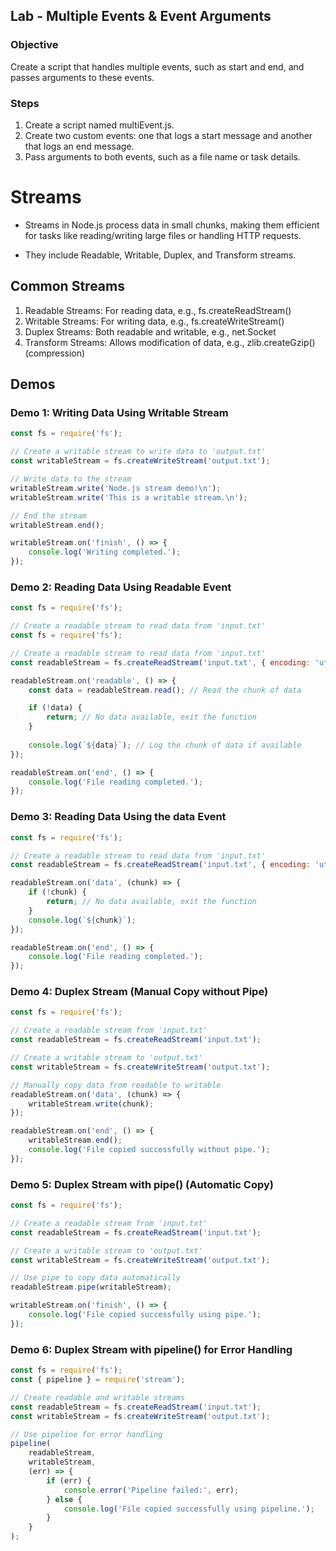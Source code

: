 ## Lab - Multiple Events & Event Arguments  

### Objective
Create a script that handles multiple events, such as start and end, and passes arguments to these events. 

### Steps
1. Create a script named multiEvent.js.  
2. Create two custom events: one that logs a start message and another that logs an end message.  
3. Pass arguments to both events, such as a file name or task details.  


# Streams 
* Streams in Node.js process data in small chunks, making them efficient for tasks like reading/writing large files or handling HTTP requests.  

* They include Readable, Writable, Duplex, and Transform streams.  

## Common Streams
1. Readable Streams: For reading data, e.g., fs.createReadStream()  
2. Writable Streams: For writing data, e.g., fs.createWriteStream()  
3. Duplex Streams: Both readable and writable, e.g., net.Socket  
4. Transform Streams: Allows modification of data, e.g., zlib.createGzip() (compression)  


## Demos

### Demo 1: Writing Data Using Writable Stream
```js
const fs = require('fs');

// Create a writable stream to write data to 'output.txt'
const writableStream = fs.createWriteStream('output.txt');

// Write data to the stream
writableStream.write('Node.js stream demo!\n');
writableStream.write('This is a writable stream.\n');

// End the stream
writableStream.end();

writableStream.on('finish', () => {
    console.log('Writing completed.');
});

```


### Demo 2: Reading Data Using Readable Event
```js
const fs = require('fs');

// Create a readable stream to read data from 'input.txt'
const fs = require('fs');

// Create a readable stream to read data from 'input.txt'
const readableStream = fs.createReadStream('input.txt', { encoding: 'utf8' });

readableStream.on('readable', () => {
    const data = readableStream.read(); // Read the chunk of data

    if (!data) {
        return; // No data available, exit the function
    }
    
    console.log(`${data}`); // Log the chunk of data if available
});

readableStream.on('end', () => {
    console.log('File reading completed.');
});

```
### Demo 3: Reading Data Using the data Event
```js
const fs = require('fs');

// Create a readable stream to read data from 'input.txt'
const readableStream = fs.createReadStream('input.txt', { encoding: 'utf8' });

readableStream.on('data', (chunk) => {
    if (!chunk) {
        return; // No data available, exit the function
    }
    console.log(`${chunk}`);
});

readableStream.on('end', () => {
    console.log('File reading completed.');
});

```

### Demo 4: Duplex Stream (Manual Copy without Pipe)
```js
const fs = require('fs');

// Create a readable stream from 'input.txt'
const readableStream = fs.createReadStream('input.txt');

// Create a writable stream to 'output.txt'
const writableStream = fs.createWriteStream('output.txt');

// Manually copy data from readable to writable
readableStream.on('data', (chunk) => {
    writableStream.write(chunk);
});

readableStream.on('end', () => {
    writableStream.end();
    console.log('File copied successfully without pipe.');
});

```

### Demo 5: Duplex Stream with pipe() (Automatic Copy)
```js
const fs = require('fs');

// Create a readable stream from 'input.txt'
const readableStream = fs.createReadStream('input.txt');

// Create a writable stream to 'output.txt'
const writableStream = fs.createWriteStream('output.txt');

// Use pipe to copy data automatically
readableStream.pipe(writableStream);

writableStream.on('finish', () => {
    console.log('File copied successfully using pipe.');
});

```

### Demo 6: Duplex Stream with pipeline() for Error Handling
```js
const fs = require('fs');
const { pipeline } = require('stream');

// Create readable and writable streams
const readableStream = fs.createReadStream('input.txt');
const writableStream = fs.createWriteStream('output.txt');

// Use pipeline for error handling
pipeline(
    readableStream,
    writableStream,
    (err) => {
        if (err) {
            console.error('Pipeline failed:', err);
        } else {
            console.log('File copied successfully using pipeline.');
        }
    }
);

```

